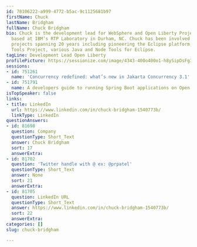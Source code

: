 ```yaml
---
id: 78106222-a999-4772-b5ac-9c1125681b97
firstName: Chuck
lastName: Bridgham
fullName: Chuck Bridgham
bio: Chuck is the development lead for WebSphere and Open Liberty Projects and is
  based at IBM’s RTP Laboratory in Durham, NC. Chuck has been involved in open source
  projects spanning 20 years including pioneering the Eclipse platform, Eclipse Web
  Tools Project, various Java and Node Tools for Eclipse.
tagLine: Development Lead Open Liberty
profilePicture: https://sessionize.com/image/4343-400o400o1-h8ySipDsFg31BvZseBZzJp.png
sessions:
- id: 751261
  name: 'Concurrency redefined: what’s new in Jakarta Concurrency 3.1'
- id: 751791
  name: A developers guide to running Spring Boot applications on Open Liberty
isTopSpeaker: false
links:
- title: LinkedIn
  url: https://www.linkedin.com/in/chuck-bridgham-1540773b/
  linkType: LinkedIn
questionAnswers:
- id: 81698
  question: Company
  questionType: Short_Text
  answer: Chuck Bridgham
  sort: 17
  answerExtra:
- id: 81702
  question: 'Twitter handle with @ ex: @prpatel'
  questionType: Short_Text
  answer: None
  sort: 21
  answerExtra:
- id: 81705
  question: LinkedIn URL
  questionType: Short_Text
  answer: https://www.linkedin.com/in/chuck-bridgham-1540773b/
  sort: 22
  answerExtra:
categories: []
slug: chuck-bridgham

---
```

